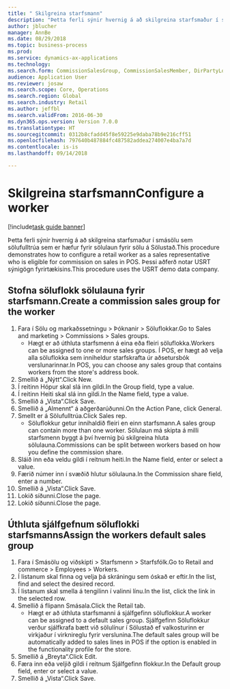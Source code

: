```yaml
--- 
title: " Skilgreina starfsmann"
description: "Þetta ferli sýnir hvernig á að skilgreina starfsmaður í smásölu sem sölufulltrúa sem er hæfur fyrir sölulaun fyrir sölu á Sölustað."
author: jblucher
manager: AnnBe
ms.date: 08/29/2018
ms.topic: business-process
ms.prod: 
ms.service: dynamics-ax-applications
ms.technology: 
ms.search.form: CommissionSalesGroup, CommissionSalesMember, DirPartyLookup, HcmWorker
audience: Application User
ms.reviewer: josaw
ms.search.scope: Core, Operations
ms.search.region: Global
ms.search.industry: Retail
ms.author: jeffbl
ms.search.validFrom: 2016-06-30
ms.dyn365.ops.version: Version 7.0.0
ms.translationtype: HT
ms.sourcegitcommit: 0312b8cfadd45f8e59225e9daba78b9e216cff51
ms.openlocfilehash: 797640b487884fc487582addea274007e4ba7a7d
ms.contentlocale: is-is
ms.lasthandoff: 09/14/2018

---
```

# <a name="configure-a-worker"></a><span data-ttu-id="253cc-103"> Skilgreina starfsmann</span><span class="sxs-lookup"><span data-stu-id="253cc-103">Configure a worker</span></span>

[!include[task guide banner](../includes/task-guide-banner.md)]

<span data-ttu-id="253cc-104">Þetta ferli sýnir hvernig á að skilgreina starfsmaður í smásölu sem sölufulltrúa sem er hæfur fyrir sölulaun fyrir sölu á Sölustað.</span><span class="sxs-lookup"><span data-stu-id="253cc-104">This procedure demonstrates how to configure a retail worker as a sales representative who is eligible for commission on sales in POS.</span></span> <span data-ttu-id="253cc-105">Þessi aðferð notar USRT sýnigögn fyrirtækisins.</span><span class="sxs-lookup"><span data-stu-id="253cc-105">This procedure uses the USRT demo data company.</span></span>


## <a name="create-a-commission-sales-group-for-the-worker"></a><span data-ttu-id="253cc-106">Stofna söluflokk sölulauna fyrir starfsmann.</span><span class="sxs-lookup"><span data-stu-id="253cc-106">Create a commission sales group for the worker</span></span>
1. <span data-ttu-id="253cc-107">Fara í Sölu og markaðssetningu > Þóknanir > Söluflokkar.</span><span class="sxs-lookup"><span data-stu-id="253cc-107">Go to Sales and marketing > Commissions > Sales groups.</span></span>
    * <span data-ttu-id="253cc-108">Hægt er að úthluta starfsmenn á eina eða fleiri söluflokka.</span><span class="sxs-lookup"><span data-stu-id="253cc-108">Workers can be assigned to one or more sales groups.</span></span> <span data-ttu-id="253cc-109">Í POS, er hægt að velja alla söluflokka sem inniheldur starfskrafta úr aðsetursbók verslunarinnar.</span><span class="sxs-lookup"><span data-stu-id="253cc-109">In POS, you can choose any sales group that contains workers from the store's address book.</span></span>  
2. <span data-ttu-id="253cc-110">Smellið á „Nýtt“.</span><span class="sxs-lookup"><span data-stu-id="253cc-110">Click New.</span></span>
3. <span data-ttu-id="253cc-111">Í reitinn Hópur skal slá inn gildi.</span><span class="sxs-lookup"><span data-stu-id="253cc-111">In the Group field, type a value.</span></span>
4. <span data-ttu-id="253cc-112">Í reitinn Heiti skal slá inn gildi.</span><span class="sxs-lookup"><span data-stu-id="253cc-112">In the Name field, type a value.</span></span>
5. <span data-ttu-id="253cc-113">Smellið á „Vista“.</span><span class="sxs-lookup"><span data-stu-id="253cc-113">Click Save.</span></span>
6. <span data-ttu-id="253cc-114">Smellið á „Almennt“ á aðgerðarúðunni.</span><span class="sxs-lookup"><span data-stu-id="253cc-114">On the Action Pane, click General.</span></span>
7. <span data-ttu-id="253cc-115">Smellt er á Sölufulltrúa.</span><span class="sxs-lookup"><span data-stu-id="253cc-115">Click Sales rep.</span></span>
    * <span data-ttu-id="253cc-116">Söluflokkur getur innihaldið fleiri en einn starfsmann.</span><span class="sxs-lookup"><span data-stu-id="253cc-116">A sales group can contain more than one worker.</span></span> <span data-ttu-id="253cc-117">Sölulaun má skipta á milli starfsmenn byggt á því hvernig þú skilgreina hluta sölulauna.</span><span class="sxs-lookup"><span data-stu-id="253cc-117">Commissions can be split between workers based on how you define the commission share.</span></span>  
8. <span data-ttu-id="253cc-118">Sláið inn eða veldu gildi í reitnum heiti.</span><span class="sxs-lookup"><span data-stu-id="253cc-118">In the Name field, enter or select a value.</span></span>
9. <span data-ttu-id="253cc-119">Færið númer inn í svæðið hlutur sölulauna.</span><span class="sxs-lookup"><span data-stu-id="253cc-119">In the Commission share field, enter a number.</span></span>
10. <span data-ttu-id="253cc-120">Smellið á „Vista“.</span><span class="sxs-lookup"><span data-stu-id="253cc-120">Click Save.</span></span>
11. <span data-ttu-id="253cc-121">Lokið síðunni.</span><span class="sxs-lookup"><span data-stu-id="253cc-121">Close the page.</span></span>
12. <span data-ttu-id="253cc-122">Lokið síðunni.</span><span class="sxs-lookup"><span data-stu-id="253cc-122">Close the page.</span></span>

## <a name="assign-the-workers-default-sales-group"></a><span data-ttu-id="253cc-123">Úthluta sjálfgefnum söluflokki starfsmanns</span><span class="sxs-lookup"><span data-stu-id="253cc-123">Assign the workers default sales group</span></span>
1. <span data-ttu-id="253cc-124">Fara í Smásölu og viðskipti > Starfsmenn > Starfsfólk.</span><span class="sxs-lookup"><span data-stu-id="253cc-124">Go to Retail and commerce > Employees > Workers.</span></span>
2. <span data-ttu-id="253cc-125">Í listanum skal finna og velja þá skráningu sem óskað er eftir.</span><span class="sxs-lookup"><span data-stu-id="253cc-125">In the list, find and select the desired record.</span></span>
3. <span data-ttu-id="253cc-126">Í listanum skal smella á tengilinn í valinni línu.</span><span class="sxs-lookup"><span data-stu-id="253cc-126">In the list, click the link in the selected row.</span></span>
4. <span data-ttu-id="253cc-127">Smellið á flipann Smásala.</span><span class="sxs-lookup"><span data-stu-id="253cc-127">Click the Retail tab.</span></span>
    * <span data-ttu-id="253cc-128">Hægt er að úthluta starfsmanni á sjálfgefinn söluflokkur.</span><span class="sxs-lookup"><span data-stu-id="253cc-128">A worker can be assigned to a default sales group.</span></span> <span data-ttu-id="253cc-129">Sjálfgefinn Söluflokkur verður sjálfkrafa bætt við sölulínur í Sölustað ef valkosturinn er virkjaður í virknireglu fyrir verslunina.</span><span class="sxs-lookup"><span data-stu-id="253cc-129">The default sales group will be automatically added to sales lines in POS if the option is enabled in the functionality profile for the store.</span></span>  
5. <span data-ttu-id="253cc-130">Smellið á „Breyta“.</span><span class="sxs-lookup"><span data-stu-id="253cc-130">Click Edit.</span></span>
6. <span data-ttu-id="253cc-131">Færa inn eða veljið gildi í reitnum Sjálfgefinn flokkur.</span><span class="sxs-lookup"><span data-stu-id="253cc-131">In the Default group field, enter or select a value.</span></span>
7. <span data-ttu-id="253cc-132">Smellið á „Vista“.</span><span class="sxs-lookup"><span data-stu-id="253cc-132">Click Save.</span></span>


